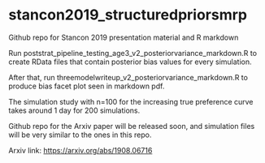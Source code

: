 # stancon2019_structuredpriorsmrp
Github repo for Stancon 2019 presentation material and R markdown

Run poststrat_pipeline_testing_age3_v2_posteriorvariance_markdown.R to create RData files that contain posterior bias values for every simulation.

After that, run threemodelwriteup_v2_posteriorvariance_markdown.R to produce bias facet plot seen in markdown pdf.

The simulation study with n=100 for the increasing true preference curve takes around 1 day for 200 simulations. 

Github repo for the Arxiv paper will be released soon, and simulation files will be very similar to the ones in this repo.

Arxiv link: https://arxiv.org/abs/1908.06716

